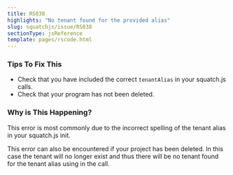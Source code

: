 ```yaml
---
title: RS038
highlights: "No tenant found for the provided alias"
slug: squatchjs/issue/RS038
sectionType: jsReference
template: pages/rscode.html
---
```


### Tips To Fix This

 - Check that you have included the correct `tenantAlias` in your squatch.js calls.
 - Check that your program has not been deleted.

### Why is This Happening?

This error is most commonly due to the incorrect spelling of the tenant alias in your squatch.js init.

This error can also be encountered if your project has been deleted. In this case the tenant will no longer exist and thus there will be no tenant found for the tenant alias using in the call.
